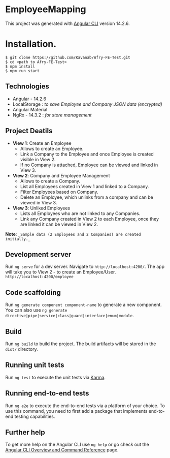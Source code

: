 # EmployeeMapping

This project was generated with [Angular CLI](https://github.com/angular/angular-cli) version 14.2.6.
# Installation. 
```
$ git clone https://github.com/Kavanab/Afry-FE-Test.git
$ cd <path to Afry-FE-Test>
$ npm install
$ npm run start
```
## Technologies
* Angular - 14.2.6
* LocalStorage :  _to save Employee and Company JSON data (encrypted)_
* Angular Material 
* NgRx - 14.3.2 : _for store management_

## Project Deatils
* **View 1**: Create an Employee 
    * Allows to create an Employee.
    * Link a Company to the Employee and once Employee is created visible in View 2.
    * If no Company is attached, Employee can be viewed and linked in View 3.
* **View 2**: Company and Employee Management
    * Allows to create a Company.
    * List all Employees created in View 1 and linked to a Company.
    * Filter Employees based on Company.
    * Delete an Employee, which unlinks from a company and can be viewed in View 3.
* **View 3**: Unliked Employees
    * Lists all Employees who are not linked to any Companies.
    * Link any Company created in View 2 to each Employee, once they are linked it can be viewed in View 2.

__Note__: `_Sample data (2 Employees and 2 Companies) are created initially._`
## Development server

Run `ng serve` for a dev server. Navigate to `http://localhost:4200/`. The app will take you to View 2 - to create an Employee/User. `http://localhost:4200/employee`

## Code scaffolding

Run `ng generate component component-name` to generate a new component. You can also use `ng generate directive|pipe|service|class|guard|interface|enum|module`.

## Build

Run `ng build` to build the project. The build artifacts will be stored in the `dist/` directory.

## Running unit tests

Run `ng test` to execute the unit tests via [Karma](https://karma-runner.github.io).

## Running end-to-end tests

Run `ng e2e` to execute the end-to-end tests via a platform of your choice. To use this command, you need to first add a package that implements end-to-end testing capabilities.

## Further help

To get more help on the Angular CLI use `ng help` or go check out the [Angular CLI Overview and Command Reference](https://angular.io/cli) page.
